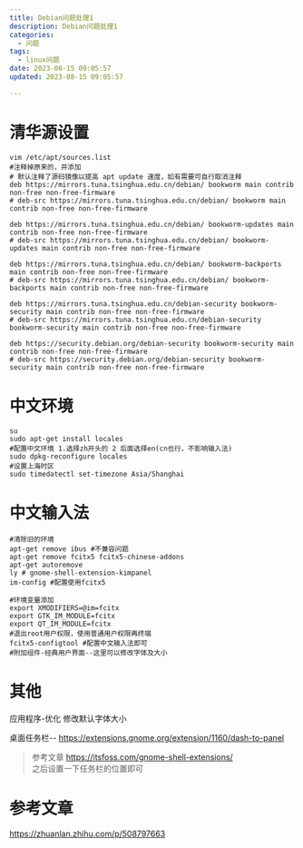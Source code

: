 ```yaml
---
title: Debian问题处理1
description: Debian问题处理1
categories: 
  - 问题
tags:
  - linux问题
date: 2023-08-15 09:05:57
updated: 2023-08-15 09:05:57

---
```


# 清华源设置

```shell
vim /etc/apt/sources.list
#注释掉原来的，并添加
# 默认注释了源码镜像以提高 apt update 速度，如有需要可自行取消注释
deb https://mirrors.tuna.tsinghua.edu.cn/debian/ bookworm main contrib non-free non-free-firmware
# deb-src https://mirrors.tuna.tsinghua.edu.cn/debian/ bookworm main contrib non-free non-free-firmware

deb https://mirrors.tuna.tsinghua.edu.cn/debian/ bookworm-updates main contrib non-free non-free-firmware
# deb-src https://mirrors.tuna.tsinghua.edu.cn/debian/ bookworm-updates main contrib non-free non-free-firmware

deb https://mirrors.tuna.tsinghua.edu.cn/debian/ bookworm-backports main contrib non-free non-free-firmware
# deb-src https://mirrors.tuna.tsinghua.edu.cn/debian/ bookworm-backports main contrib non-free non-free-firmware

deb https://mirrors.tuna.tsinghua.edu.cn/debian-security bookworm-security main contrib non-free non-free-firmware
# deb-src https://mirrors.tuna.tsinghua.edu.cn/debian-security bookworm-security main contrib non-free non-free-firmware

deb https://security.debian.org/debian-security bookworm-security main contrib non-free non-free-firmware
# deb-src https://security.debian.org/debian-security bookworm-security main contrib non-free non-free-firmware
```



# 中文环境

```shell
su
sudo apt-get install locales
#配置中文环境 1.选择zh开头的 2 后面选择en(cn也行，不影响输入法)
sudo dpkg-reconfigure locales
#设置上海时区
sudo timedatectl set-timezone Asia/Shanghai
```

# 中文输入法

```shell
#清除旧的环境
apt-get remove ibus #不兼容问题
apt-get remove fcitx5 fcitx5-chinese-addons 
apt-get autoremove 
ly # gnome-shell-extension-kimpanel
im-config #配置使用fcitx5 
```

```shell
#环境变量添加
export XMODIFIERS=@im=fcitx
export GTK_IM_MODULE=fcitx
export QT_IM_MODULE=fcitx
#退出root用户权限，使用普通用户权限再终端
fcitx5-configtool #配置中文输入法即可
#附加组件-经典用户界面--这里可以修改字体及大小
```

# 其他

应用程序-优化   修改默认字体大小

桌面任务栏-- https://extensions.gnome.org/extension/1160/dash-to-panel

> 参考文章 https://itsfoss.com/gnome-shell-extensions/   
> 之后设置一下任务栏的位置即可

# 参考文章

https://zhuanlan.zhihu.com/p/508797663 